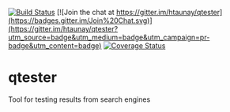 [![Build Status](https://travis-ci.org/htaunay/qtester.svg?branch=master)](https://travis-ci.org/htaunay/qtester)
[![Join the chat at https://gitter.im/htaunay/qtester](https://badges.gitter.im/Join%20Chat.svg)](https://gitter.im/htaunay/qtester?utm_source=badge&utm_medium=badge&utm_campaign=pr-badge&utm_content=badge)
[![Coverage Status](https://coveralls.io/repos/github/htaunay/qtester/badge.svg?branch=master)](https://coveralls.io/github/htaunay/qtester?branch=master)

# qtester

Tool for testing results from search engines

